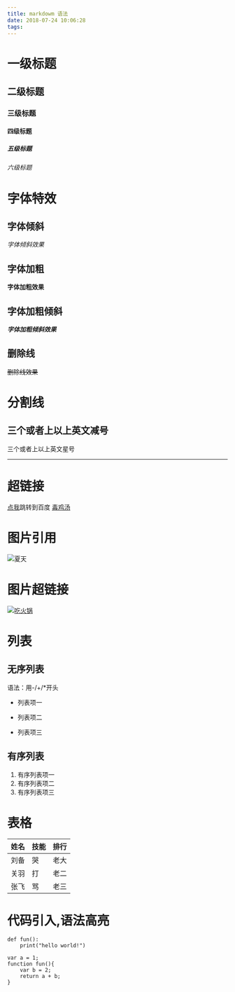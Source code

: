```yaml
---
title: markdowm 语法
date: 2018-07-24 10:06:28
tags:
---
```

# 一级标题
## 二级标题
### 三级标题
#### 四级标题
##### 五级标题
###### 六级标题
# 字体特效
## 字体倾斜
*字体倾斜效果*
## 字体加粗
**字体加粗效果**
## 字体加粗倾斜
***字体加粗倾斜效果***
## 删除线
~~删除线效果~~
# 分割线
三个或者上以上英文减号
---
三个或者上以上英文星号
***
# 超链接
[点我](https://www.baidu.com)跳转到百度
[毒鸡汤](http://127.0.0.1:4000/2018/07/23/%E4%BB%8A%E6%97%A5%E6%AF%92%E9%B8%A1%E6%B1%A4/#more)
# 图片引用
![夏天](https://timgsa.baidu.com/timg?image&quality=80&size=b9999_10000&sec=1532411145359&di=2087fc29dc622f6b680df96332cc861a&imgtype=0&src=http%3A%2F%2Fimg.99danji.com%2Fuploadfile%2F2018%2F0604%2F20180604111848992.gif)
# 图片超链接
[![吃火锅](https://ss3.bdstatic.com/70cFv8Sh_Q1YnxGkpoWK1HF6hhy/it/u=3496501308,3933490987&fm=27&gp=0.jpg)](https://image.baidu.com/search/detail?ct=503316480&z=0&ipn=d&word=%E7%81%AB%E9%94%85&step_word=&hs=2&pn=8&spn=0&di=15721466660&pi=0&rn=1&tn=baiduimagedetail&is=0%2C0&istype=2&ie=utf-8&oe=utf-8&in=&cl=2&lm=-1&st=-1&cs=2807678026%2C4089609037&os=332836994%2C702578403&simid=2094898214%2C1002213639&adpicid=0&lpn=0&ln=1946&fr=&fmq=1532401631511_R&fm=result&ic=0&s=undefined&se=&sme=&tab=0&width=&height=&face=undefined&ist=&jit=&cg=&bdtype=13&oriquery=&objurl=http%3A%2F%2Fimgsrc.baidu.com%2Fimage%2Fc0%3Dpixel_huitu%2C0%2C0%2C294%2C40%2Fsign%3D96043a75952f07084b082240805cddf5%2Fb3fb43166d224f4a31765b2902f790529822d118.jpg&fromurl=ippr_z2C%24qAzdH3FAzdH3Fooo_z%26e3Bi7tp7_z%26e3Bv54AzdH3Fri5p5AzdH3Ffi5oAzdH3Fda8m88dcAzdH3Fa8ccalma8aca_z%26e3Bip4s&gsm=0&rpstart=0&rpnum=0&islist=&querylist=)
# 列表
## 无序列表
语法：用-/+/*开头
- 列表项一
+ 列表项二
* 列表项三
## 有序列表
1. 有序列表项一
2. 有序列表项二
3. 有序列表项三
# 表格

姓名|技能|排行
-|-|-
刘备|哭|老大
关羽|打|老二
张飞|骂|老三

# 代码引入,语法高亮
```
def fun():
    print("hello world!")
```
```
var a = 1;
function fun(){
    var b = 2;
    return a + b;
}
```